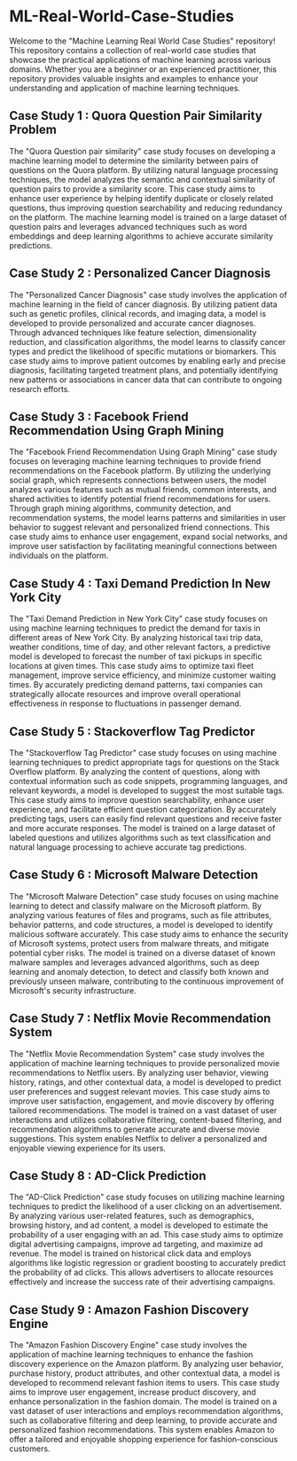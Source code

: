 # ML-Real-World-Case-Studies
Welcome to the "Machine Learning Real World Case Studies" repository! This repository contains a collection of real-world case studies that showcase the practical applications of machine learning across various domains. Whether you are a beginner or an experienced practitioner, this repository provides valuable insights and examples to enhance your understanding and application of machine learning techniques.

## Case Study 1 : Quora Question Pair Similarity Problem

The "Quora Question pair similarity" case study focuses on developing a machine learning model to determine the similarity between pairs of questions on the Quora platform. By utilizing natural language processing techniques, the model analyzes the semantic and contextual similarity of question pairs to provide a similarity score. This case study aims to enhance user experience by helping identify duplicate or closely related questions, thus improving question searchability and reducing redundancy on the platform. The machine learning model is trained on a large dataset of question pairs and leverages advanced techniques such as word embeddings and deep learning algorithms to achieve accurate similarity predictions.

## Case Study 2 : Personalized Cancer Diagnosis 

The "Personalized Cancer Diagnosis" case study involves the application of machine learning in the field of cancer diagnosis. By utilizing patient data such as genetic profiles, clinical records, and imaging data, a model is developed to provide personalized and accurate cancer diagnoses. Through advanced techniques like feature selection, dimensionality reduction, and classification algorithms, the model learns to classify cancer types and predict the likelihood of specific mutations or biomarkers. This case study aims to improve patient outcomes by enabling early and precise diagnosis, facilitating targeted treatment plans, and potentially identifying new patterns or associations in cancer data that can contribute to ongoing research efforts.

## Case Study 3 : Facebook Friend Recommendation Using Graph Mining

The "Facebook Friend Recommendation Using Graph Mining" case study focuses on leveraging machine learning techniques to provide friend recommendations on the Facebook platform. By utilizing the underlying social graph, which represents connections between users, the model analyzes various features such as mutual friends, common interests, and shared activities to identify potential friend recommendations for users. Through graph mining algorithms, community detection, and recommendation systems, the model learns patterns and similarities in user behavior to suggest relevant and personalized friend connections. This case study aims to enhance user engagement, expand social networks, and improve user satisfaction by facilitating meaningful connections between individuals on the platform.

## Case Study 4 : Taxi Demand Prediction In New York City

The "Taxi Demand Prediction in New York City" case study focuses on using machine learning techniques to predict the demand for taxis in different areas of New York City. By analyzing historical taxi trip data, weather conditions, time of day, and other relevant factors, a predictive model is developed to forecast the number of taxi pickups in specific locations at given times. This case study aims to optimize taxi fleet management, improve service efficiency, and minimize customer waiting times. By accurately predicting demand patterns, taxi companies can strategically allocate resources and improve overall operational effectiveness in response to fluctuations in passenger demand.

## Case Study 5 : Stackoverflow Tag Predictor

The "Stackoverflow Tag Predictor" case study focuses on using machine learning techniques to predict appropriate tags for questions on the Stack Overflow platform. By analyzing the content of questions, along with contextual information such as code snippets, programming languages, and relevant keywords, a model is developed to suggest the most suitable tags. This case study aims to improve question searchability, enhance user experience, and facilitate efficient question categorization. By accurately predicting tags, users can easily find relevant questions and receive faster and more accurate responses. The model is trained on a large dataset of labeled questions and utilizes algorithms such as text classification and natural language processing to achieve accurate tag predictions.

## Case Study 6 : Microsoft Malware Detection

The "Microsoft Malware Detection" case study focuses on using machine learning to detect and classify malware on the Microsoft platform. By analyzing various features of files and programs, such as file attributes, behavior patterns, and code structures, a model is developed to identify malicious software accurately. This case study aims to enhance the security of Microsoft systems, protect users from malware threats, and mitigate potential cyber risks. The model is trained on a diverse dataset of known malware samples and leverages advanced algorithms, such as deep learning and anomaly detection, to detect and classify both known and previously unseen malware, contributing to the continuous improvement of Microsoft's security infrastructure.

## Case Study 7 : Netflix Movie Recommendation System

The "Netflix Movie Recommendation System" case study involves the application of machine learning techniques to provide personalized movie recommendations to Netflix users. By analyzing user behavior, viewing history, ratings, and other contextual data, a model is developed to predict user preferences and suggest relevant movies. This case study aims to improve user satisfaction, engagement, and movie discovery by offering tailored recommendations. The model is trained on a vast dataset of user interactions and utilizes collaborative filtering, content-based filtering, and recommendation algorithms to generate accurate and diverse movie suggestions. This system enables Netflix to deliver a personalized and enjoyable viewing experience for its users.

## Case Study 8 : AD-Click Prediction

The "AD-Click Prediction" case study focuses on utilizing machine learning techniques to predict the likelihood of a user clicking on an advertisement. By analyzing various user-related features, such as demographics, browsing history, and ad content, a model is developed to estimate the probability of a user engaging with an ad. This case study aims to optimize digital advertising campaigns, improve ad targeting, and maximize ad revenue. The model is trained on historical click data and employs algorithms like logistic regression or gradient boosting to accurately predict the probability of ad clicks. This allows advertisers to allocate resources effectively and increase the success rate of their advertising campaigns.

## Case Study 9 : Amazon Fashion Discovery Engine

The "Amazon Fashion Discovery Engine" case study involves the application of machine learning techniques to enhance the fashion discovery experience on the Amazon platform. By analyzing user behavior, purchase history, product attributes, and other contextual data, a model is developed to recommend relevant fashion items to users. This case study aims to improve user engagement, increase product discovery, and enhance personalization in the fashion domain. The model is trained on a vast dataset of user interactions and employs recommendation algorithms, such as collaborative filtering and deep learning, to provide accurate and personalized fashion recommendations. This system enables Amazon to offer a tailored and enjoyable shopping experience for fashion-conscious customers.


